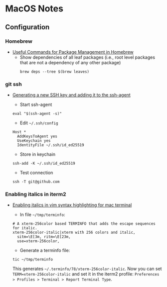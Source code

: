 # MacOS Notes

## Configuration

### Homebrew

- [Useful Commands for Package Management in Homebrew](https://gist.github.com/jamesmurdza/6e5f86bae7d3b3db4201a52045a5e477)
    - Show dependencies of all leaf packages (i.e., root level packages that are
      not a dependency of any other package)
      ```
      brew deps --tree $(brew leaves)
      ```

### git ssh

- [Generating a new SSH key and adding it to the ssh-agent](https://docs.github.com/en/github/authenticating-to-github/generating-a-new-ssh-key-and-adding-it-to-the-ssh-agent)
    - Start ssh-agent
    ```
    eval "$(ssh-agent -s)"
    ```

    - Edit `~/.ssh/config`
    ```
    Host *
      AddKeysToAgent yes
      UseKeychain yes
      IdentityFile ~/.ssh/id_ed25519
    ```

    - Store in keychain
    ```
    ssh-add -K ~/.ssh/id_ed25519
    ```

    - Test connection
    ```
    ssh -T git@github.com
    ```

### Enabling italics in iterm2

- [Enabling italics in vim syntax highlighting for mac terminal](https://stackoverflow.com/questions/1326998/enabling-italics-in-vim-syntax-highlighting-for-mac-terminal)
    - In file `~/tmp/terminfo`:
    ```
    # A xterm-256color based TERMINFO that adds the escape sequences for italic.
    xterm-256color-italic|xterm with 256 colors and italic,
      sitm=\E[3m, ritm=\E[23m,
      use=xterm-256color,
    ```

    - Generate a terminfo file:
    ```
    tic ~/tmp/terminfo
    ```

    This generates `~/.terminfo/78/xterm-256color-italic`. Now you can set
    `TERM=xterm-256color-italic` and set it in the iterm2 profile:
    `Preferences > Profiles > Terminal > Report Terminal Type`.

